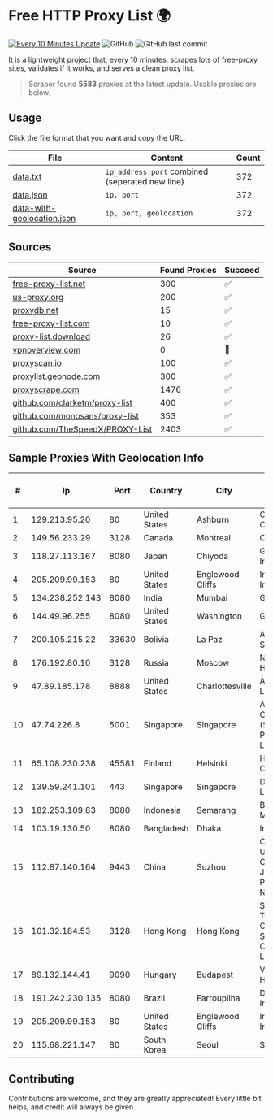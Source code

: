 
# Free HTTP Proxy List 🌍

[![Every 10 Minutes Update](https://github.com/mertguvencli/http-proxy-list/actions/workflows/main.yml/badge.svg?branch=main)](https://github.com/mertguvencli/http-proxy-list/actions/workflows/main.yml)
![GitHub](https://img.shields.io/github/license/mertguvencli/http-proxy-list)
![GitHub last commit](https://img.shields.io/github/last-commit/mertguvencli/http-proxy-list)

It is a lightweight project that, every 10 minutes, scrapes lots of free-proxy sites, validates if it works, and serves a clean proxy list.


> Scraper found **5583** proxies at the latest update. Usable proxies are below.

## Usage

Click the file format that you want and copy the URL.


|File|Content|Count|
|----|-------|-----|
|[data.txt](https://raw.githubusercontent.com/mertguvencli/http-proxy-list/main/proxy-list/data.txt)|`ip_address:port` combined (seperated new line)|372|
|[data.json](https://raw.githubusercontent.com/mertguvencli/http-proxy-list/main/proxy-list/data.json)|`ip, port`|372|
|[data-with-geolocation.json](https://raw.githubusercontent.com/mertguvencli/http-proxy-list/main/proxy-list/data-with-geolocation.json)|`ip, port, geolocation`|372|

## Sources

|Source|Found Proxies|Succeed|
|------|-------------|-------|
|[free-proxy-list.net](https://free-proxy-list.net)|300|✅|
|[us-proxy.org](https://www.us-proxy.org)|200|✅|
|[proxydb.net](http://proxydb.net)|15|✅|
|[free-proxy-list.com](https://free-proxy-list.com/?page=&port=&type%5B%5D=http&type%5B%5D=https&up_time=0&search=Search)|10|✅|
|[proxy-list.download](https://www.proxy-list.download/HTTP)|26|✅|
|[vpnoverview.com](https://vpnoverview.com/privacy/anonymous-browsing/free-proxy-servers)|0|🚫|
|[proxyscan.io](https://www.proxyscan.io)|100|✅|
|[proxylist.geonode.com](https://proxylist.geonode.com/api/proxy-list?limit=300&page=1&sort_by=lastChecked&sort_type=desc&protocols=http,https)|300|✅|
|[proxyscrape.com](https://api.proxyscrape.com/v2/?request=displayproxies&protocol=http&timeout=10000&country=all&ssl=all&anonymity=all)|1476|✅|
|[github.com/clarketm/proxy-list](https://raw.githubusercontent.com/clarketm/proxy-list/master/proxy-list-raw.txt)|400|✅|
|[github.com/monosans/proxy-list](https://raw.githubusercontent.com/monosans/proxy-list/main/proxies/http.txt)|353|✅|
|[github.com/TheSpeedX/PROXY-List](https://raw.githubusercontent.com/TheSpeedX/PROXY-List/master/http.txt)|2403|✅|


## Sample Proxies With Geolocation Info

|#|Ip|Port|Country|City|Internet Service Provider|
|-|--|----|-------|----|-------------------------|
|1|129.213.95.20|80|United States|Ashburn|Oracle Corporation|
|2|149.56.233.29|3128|Canada|Montreal|OVH Hosting|
|3|118.27.113.167|8080|Japan|Chiyoda|GMO Internet, Inc.|
|4|205.209.99.153|80|United States|Englewood Cliffs|Interserver, Inc|
|5|134.238.252.143|8080|India|Mumbai|Google LLC|
|6|144.49.96.255|8080|United States|Washington|Google LLC|
|7|200.105.215.22|33630|Bolivia|La Paz|AXS Bolivia S. A.|
|8|176.192.80.10|3128|Russia|Moscow|Net By Net Holding LLC|
|9|47.89.185.178|8888|United States|Charlottesville|Alibaba.com LLC|
|10|47.74.226.8|5001|Singapore|Singapore|Alibaba Cloud (Singapore) Private Limited|
|11|65.108.230.238|45581|Finland|Helsinki|Hetzner Online GmbH|
|12|139.59.241.101|443|Singapore|Singapore|DigitalOcean, LLC|
|13|182.253.109.83|8080|Indonesia|Semarang|Biznet Metronet|
|14|103.19.130.50|8080|Bangladesh|Dhaka|InfoLink|
|15|112.87.140.164|9443|China|Suzhou|China Unicom CHINA169 Jiangsu Province Network|
|16|101.32.184.53|3128|Hong Kong|Hong Kong|Shenzhen Tencent Computer Systems Company Limited|
|17|89.132.144.41|9090|Hungary|Budapest|Vodafone Hungary Ltd.|
|18|191.242.230.135|8080|Brazil|Farroupilha|Domi Informatica|
|19|205.209.99.153|80|United States|Englewood Cliffs|Interserver, Inc|
|20|115.68.221.147|80|South Korea|Seoul|SMILESERV|



## Contributing

Contributions are welcome, and they are greatly appreciated! Every
little bit helps, and credit will always be given.

